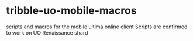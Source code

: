 # tribble-uo-mobile-macros
scripts and macros for the mobile ultima online client
Scripts are confirmed to work on UO Renaissance shard